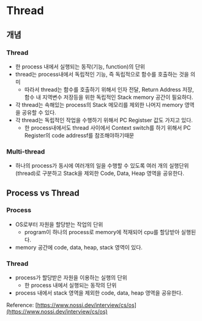 # Thread

## 개념

### Thread

- 한 process 내에서 실행되는 동작(기능, function)의 단위
- thread는 process내에서 독립적인 기능, 즉 독립적으로 함수를 호출하는 것을 의미
    - 따라서 thread는 함수를 호출하기 위해서 인자 전달, Return Address 저장, 함수 내 지역변수 저장등을 위한 독립적인 Stack memory 공간이 필요하다.
- 각 thread는 속해있는 process의 Stack 메모리를 제외한 나머지 memory 영역을 공유할 수 있다.
- 각 thread는 독립적인 작업을 수행하기 위해서 PC Registser 값도 가지고 있다.
    - 한 process내에서도 thread 사이에서 Context switch를 하기 위해서 PC Register의 code addressf를 참조해야하기때문

### Multi-thread

- 하나의 process가 동시에 여러개의 일을 수행할 수 있도록 여러 개의 실행단위(thread)로 구분하고 Stack을 제외한 Code, Data, Heap 영역을 공유한다.

## Process vs Thread

### Process

- OS로부터 자원을 할당받는 작업의 단위
    - program이 하나의 process로 memory에 적재되어 cpu를 할당받아 실행된다.
- memory 공간에 code, data, heap, stack 영역이 있다.

### Thread

- process가 할당받은 자원을 이용하는 실행의 단위
    - 한 process 내에서 실행되는 동작의 단위
- process 내에서 stack 영역을 제외한 code, data, heap 영역을 공유한다.

Reference: [https://www.nossi.dev/interview/cs/os](https://www.nossi.dev/interview/cs/os)
